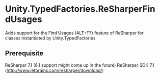 Unity.TypedFactories.ReSharperFindUsages
========================================

Adds support for the Find Usages (ALT+F7) feature of ReSharper for classes instantiated by Unity.TypedFactories

Prerequisite
------------

ReSharper 7.1 (6.1 support might come up in the future)
ReSharper SDK 7.1 (http://www.jetbrains.com/resharper/download/)
